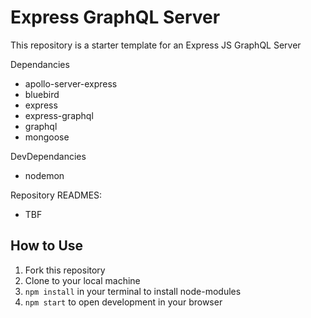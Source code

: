 # Express GraphQL Server 

This repository is a starter template for an Express JS GraphQL Server

Dependancies
* apollo-server-express
* bluebird
* express
* express-graphql
* graphql
* mongoose

DevDependancies
* nodemon

Repository READMES: 
* TBF 

## How to Use
1. Fork this repository
2. Clone to your local machine
3. `npm install` in your terminal to install node-modules
4. `npm start` to open development in your browser
